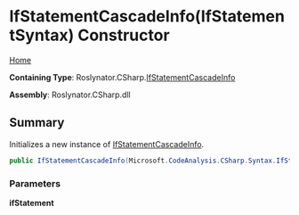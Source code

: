 # IfStatementCascadeInfo\(IfStatementSyntax\) Constructor

[Home](../../../../README.md)

**Containing Type**: Roslynator\.CSharp\.[IfStatementCascadeInfo](../README.md)

**Assembly**: Roslynator\.CSharp\.dll

## Summary

Initializes a new instance of [IfStatementCascadeInfo](../README.md)\.

```csharp
public IfStatementCascadeInfo(Microsoft.CodeAnalysis.CSharp.Syntax.IfStatementSyntax ifStatement)
```

### Parameters

**ifStatement**